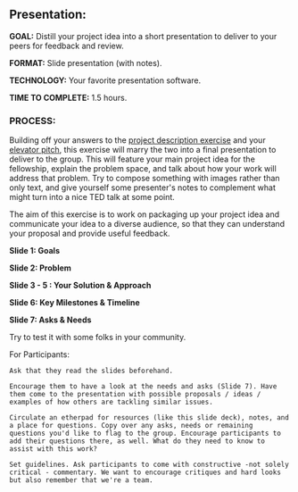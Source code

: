 ## Presentation:
    
**GOAL:** Distill your project idea into a short presentation to deliver to your peers for feedback and review. 
    
**FORMAT:** Slide presentation (with notes). 
    
**TECHNOLOGY:** Your favorite presentation software. 
    
**TIME TO COMPLETE:** 1.5 hours.

### PROCESS: 

Building off your answers to the [project description exercise](https://github.com/mozillascience/fellows-class-2015/blob/master/explore/2-project_description_exercise.md) and your [elevator pitch](https://github.com/mozillascience/fellows-class-2015/blob/master/explore/3-elevator_pitch_exercise.md), this exercise will marry the two into a final presentation to deliver to the group. This will feature your main project idea for the fellowship, explain the problem space, and talk about how your work will address that problem. Try to compose something with images rather than only text, and give yourself some presenter's notes to complement what might turn into a nice TED talk at some point.

The aim of this exercise is to work on packaging up your project idea and communicate your idea to a diverse audience, so that they can understand your proposal and provide useful feedback.

**Slide 1: Goals**
    
**Slide 2: Problem**

**Slide 3 - 5 : Your Solution & Approach**

**Slide 6: Key Milestones & Timeline**

**Slide 7: Asks & Needs**

Try to test it with some folks in your community.

For Participants: 

    Ask that they read the slides beforehand.

    Encourage them to have a look at the needs and asks (Slide 7). Have them come to the presentation with possible proposals / ideas / examples of how others are tackling similar issues.

    Circulate an etherpad for resources (like this slide deck), notes, and a place for questions. Copy over any asks, needs or remaining questions you'd like to flag to the group. Encourage participants to add their questions there, as well. What do they need to know to assist with this work?

    Set guidelines. Ask participants to come with constructive -not solely critical - commentary. We want to encourage critiques and hard looks but also remember that we're a team. 





